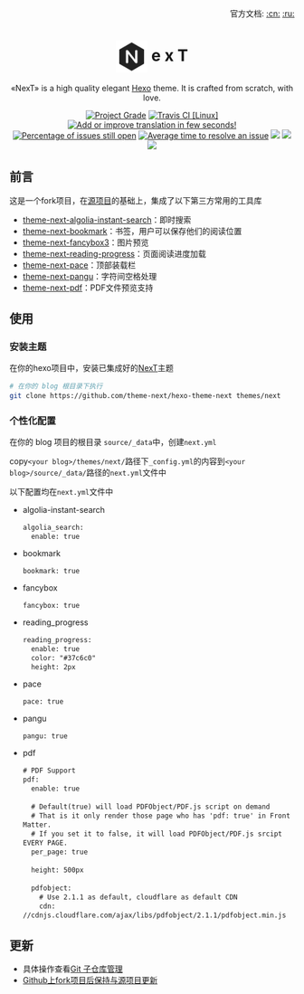 <div align="right">官方文档:  
<a title="Chinese" href="docs/zh-CN/README.md">:cn:</a>
<a title="Russian" href="docs/ru/README.md">:ru:</a></div>

# <div align="center"><a title="Go to homepage" href="https://theme-next.org"><img align="center" width="56" height="56" src="https://raw.githubusercontent.com/theme-next/hexo-theme-next/master/source/images/logo.svg?sanitize=true"></a> e x T</div>

<p align="center">«NexT» is a high quality elegant <a href="http://hexo.io">Hexo</a> theme. It is crafted from scratch, with love.</p>

<p align="center">
  <a href="https://www.codacy.com/app/theme-next/hexo-theme-next?utm_source=github.com&amp;utm_medium=referral&amp;utm_content=theme-next/hexo-theme-next&amp;utm_campaign=Badge_Grade"><img src="https://api.codacy.com/project/badge/Grade/72f7fe7609c2438a92069f448e5a341a" title="Project Grade"></a>
  <a href="https://travis-ci.org/theme-next/hexo-theme-next?branch=master"><img src="https://travis-ci.org/theme-next/hexo-theme-next.svg?branch=master" title="Travis CI [Linux]"></a>
  <a href="https://crwd.in/theme-next"><img src="https://d322cqt584bo4o.cloudfront.net/theme-next/localized.svg" title="Add or improve translation in few seconds!"></a>
  <a href="https://github.com/theme-next/hexo-theme-next/issues"><img src="http://isitmaintained.com/badge/open/theme-next/hexo-theme-next.svg" title="Percentage of issues still open"></a>
  <a href="https://github.com/theme-next/hexo-theme-next/issues"><img src="http://isitmaintained.com/badge/resolution/theme-next/hexo-theme-next.svg" title="Average time to resolve an issue"></a>
  <a href="https://github.com/theme-next/hexo-theme-next/releases"><img src="https://badge.fury.io/gh/theme-next%2Fhexo-theme-next.svg"></a>
  <a href="http://hexo.io"><img src="https://img.shields.io/badge/hexo-%3E%3D%203.5.0-blue.svg"></a>
  <a href="https://github.com/theme-next/hexo-theme-next/blob/master/LICENSE.md"><img src="https://img.shields.io/badge/license-%20AGPL-blue.svg"></a>
</p>

## 前言
这是一个fork项目，在[源项目](https://github.com/theme-next/hexo-theme-next)的基础上，集成了以下第三方常用的工具库
* [theme-next-algolia-instant-search](https://github.com/theme-next/theme-next-algolia-instant-search)：即时搜索
* [theme-next-bookmark](https://github.com/theme-next/theme-next-bookmark)：书签，用户可以保存他们的阅读位置
* [theme-next-fancybox3](https://github.com/theme-next/theme-next-fancybox3)：图片预览
* [theme-next-reading-progress](https://github.com/theme-next/theme-next-reading-progress)：页面阅读进度加载
* [theme-next-pace](https://github.com/theme-next/theme-next-pace)：顶部装载栏
* [theme-next-pangu](https://github.com/theme-next/theme-next-pangu)：字符间空格处理
* [theme-next-pdf](https://github.com/theme-next/theme-next-pdf)：PDF文件预览支持

## 使用

### 安装主题
在你的hexo项目中，安装已集成好的[NexT](https://github.com/RootCluster/hexo-theme-next)主题
```bash
# 在你的 blog 根目录下执行
git clone https://github.com/theme-next/hexo-theme-next themes/next
```

### 个性化配置
在你的 blog 项目的根目录 `source/_data`中，创建`next.yml`

copy`<your blog>/themes/next/`路径下`_config.yml`的内容到`<your blog>/source/_data/`路径的`next.yml`文件中

以下配置均在`next.yml`文件中
* algolia-instant-search
  ```
  algolia_search:
    enable: true
  ```
* bookmark
  ```
  bookmark: true
  ```
* fancybox
  ```
  fancybox: true
  ```
* reading_progress
  ```
  reading_progress:
    enable: true
    color: "#37c6c0"
    height: 2px
  ```
* pace
  ```
  pace: true
  ```
* pangu
  ```
  pangu: true
  ```
* pdf
  ```
  # PDF Support
  pdf:
    enable: true

    # Default(true) will load PDFObject/PDF.js script on demand
    # That is it only render those page who has 'pdf: true' in Front Matter.
    # If you set it to false, it will load PDFObject/PDF.js srcipt EVERY PAGE.
    per_page: true

    height: 500px

    pdfobject:
      # Use 2.1.1 as default, cloudflare as default CDN
      cdn: //cdnjs.cloudflare.com/ajax/libs/pdfobject/2.1.1/pdfobject.min.js
  ```

## 更新
* 具体操作查看[Git 子仓库管理](https://incoder.org/2018/05/17/git-sub/#git-subtree-%E5%B8%B8%E7%94%A8%E6%93%8D%E4%BD%9C-%E9%87%8D%E7%82%B9)
* [Github上fork项目后保持与源项目更新](https://segmentfault.com/a/1190000008401427)